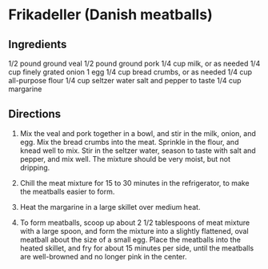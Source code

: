 # Frikadeller (Danish meatballs)

## Ingredients
1/2 pound ground veal
1/2 pound ground pork
1/4 cup milk, or as needed
1/4 cup finely grated onion
1 egg
1/4 cup bread crumbs, or as needed
1/4 cup all-purpose flour
1/4 cup seltzer water
salt and pepper to taste
1/4 cup margarine

## Directions
1. Mix the veal and pork together in a bowl, and stir in the milk, onion, and egg. Mix the bread crumbs into the meat. Sprinkle in the flour, and knead well to mix. Stir in the seltzer water, season to taste with salt and pepper, and mix well. The mixture should be very moist, but not dripping.

2. Chill the meat mixture for 15 to 30 minutes in the refrigerator, to make the meatballs easier to form.

3. Heat the margarine in a large skillet over medium heat.

4. To form meatballs, scoop up about 2 1/2 tablespoons of meat mixture with a large spoon, and form the mixture into a slightly flattened, oval meatball about the size of a small egg. Place the meatballs into the heated skillet, and fry for about 15 minutes per side, until the meatballs are well-browned and no longer pink in the center.